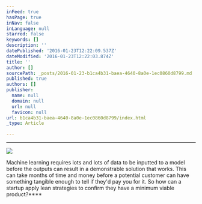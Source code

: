 ```yaml
---
inFeed: true
hasPage: true
inNav: false
inLanguage: null
starred: false
keywords: []
description: ''
datePublished: '2016-01-23T12:22:09.537Z'
dateModified: '2016-01-23T12:22:03.874Z'
title: ''
author: []
sourcePath: _posts/2016-01-23-b1ca4b31-baea-4640-8a0e-1ec0860d8799.md
published: true
authors: []
publisher:
  name: null
  domain: null
  url: null
  favicon: null
url: b1ca4b31-baea-4640-8a0e-1ec0860d8799/index.html
_type: Article

---
```

****
![](https://s3-us-west-2.amazonaws.com/the-grid-img/p/72ede2a0be230c1d9fac5021c1db5911d50a9f33.jpg)

Machine learning requires lots and lots of data to be inputted to a model before the outputs can result in a demonstrable solution that works. This can take months of time and money before a potential customer can have something tangible enough to tell if they'd pay you for it. So how can a startup apply lean strategies to confirm they have a minimum viable product?****